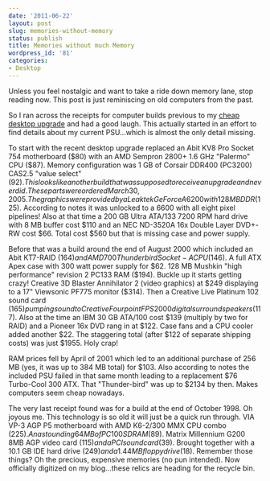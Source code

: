 ```yaml
---
date: '2011-06-22'
layout: post
slug: memories-without-memory
status: publish
title: Memories without much Memory
wordpress_id: '81'
categories:
- Desktop
---
```


Unless you feel nostalgic and want to take a ride down memory lane, stop reading now. This post is just reminiscing on old computers from the past.

So I ran across the receipts for computer builds previous to my [cheap desktop upgrade](/cheap-desktop-upgrade) and had a good laugh.  This actually started in an effort to find details about my current PSU...which is almost the only detail missing.

To start with the recent desktop upgrade replaced an Abit KV8 Pro Socket 754 motherboard ($80) with an AMD Sempron 2800+ 1.6 GHz "Palermo" CPU ($87).  Memory configuration was 1 GB of Corsair DDR400 (PC3200) CAS2.5 "value select" ($92).  This looks like another build that was supposed to receive an upgrade and never did.  These parts were ordered March 30, 2005.  The graphics were provided by a Leaktek GeForce A6200 with 128 MB DDR ($125).  According to notes it was unlocked to a 6600 with all eight pixel pipelines!  Also at that time a 200 GB Ultra ATA/133 7200 RPM hard drive with 8 MB buffer cost $110 and an NEC ND-3520A 16x Double Layer DVD+-RW cost $66.  Total cost $560 but that is missing case and power supply.

Before that was a build around the end of August 2000 which included an Abit KT7-RAID ($164) and AMD 700 Thunderbird Socket-A CPU ($146).  A full ATX Apex case with 300 watt power supply for $62.  128 MB Mushkin "high performance" revision 2 PC133 RAM ($194).  Buckle up it starts getting crazy!  Creative 3D Blaster Annihilator 2 (video graphics) at $249 displaying to a 17" Viewsonic PF775 monitor ($314).  Then a Creative Live Platinum 102 sound card ($165) pumping sound to Creative Fourpoint FPS2000 digital surround speakers ($117).  Also at the time an IBM 30 GB ATA/100 cost $139 (multiply by two for RAID) and a Pioneer 16x DVD rang in at $122.  Case fans and a CPU cooler added another $22.  The staggering total (after $122 of separate shipping costs) was just $1955.  Holy crap!

RAM prices fell by April of 2001 which led to an additional purchase of 256 MB (yes, it was up to 384 MB total) for $103.  Also according to notes the included PSU failed in that same month leading to a replacement $76 Turbo-Cool 300 ATX.  That "Thunder-bird" was up to $2134 by then.  Makes computers seem cheap nowadays.

The very last receipt found was for a build at the end of October 1998.  Oh joyous me.  This technology is so old it will just be a quick run through.  VIA VP-3 AGP P5 motherboard with AMD K6-2/300 MMX CPU combo ($225).  An astounding 64 MB of PC100 SDRAM ($89).  Matrix Millennium G200 8MB AGP video card ($115) and a PCI sound card ($39).  Brought together with a 10.1 GB IDE hard drive ($249) and a 1.44 MB floppy drive ($18).  Remember those things?  Oh the precious, expensive memories (no pun intended).  Now officially digitized on my blog...these relics are heading for the recycle bin.
